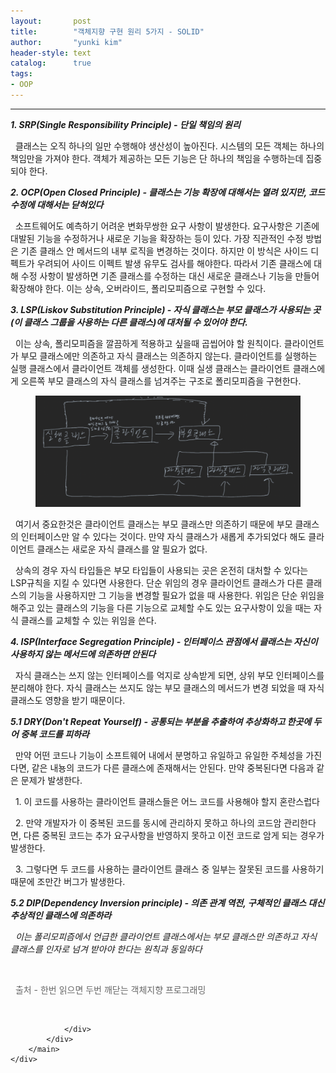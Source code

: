 ```yaml
---
layout:       post
title:        "객체지향 구현 원리 5가지 - SOLID"
author:       "yunki kim"
header-style: text
catalog:      true
tags: 
- OOP
---
```


<head></head>
<body id="tt-body-page" class="">
<div id="wrap" class="wrap-right">
    <div id="container">
        <main class="main ">
            <div class="area-main">
                <div class="area-view">
                    <div class="article-header"></div>
                    <hr>
                    <div class="article-view">
                        <div class="contents_style">
                            <p><i><b>1. SRP(Single Responsibility Principle) - 단일 책임의 원리</b></i></p>
<p><i></i>&nbsp; 클래스는 오직 하나의 일만 수행해야 생산성이 높아진다. 시스템의 모든 객체는 하나의 책임만을 가져야 한다. 객체가 제공하는 모든 기능은 단 하나의 책임을 수행하는데 집중되야 한다.</p>
<p><i><b>2. OCP(Open Closed Principle) - 클래스는 기능 확장에 대해서는 열려 있지만, 코드 수정에 대해서는 닫혀있다</b></i></p>
<p><i></i>&nbsp; 소프트웨어도 예측하기 어려운 변화무쌍한 요구 사항이 발생한다. 요구사항은 기존에 대발된 기능을 수정하거나 새로운 기능을 확장하는 등이 있다. 가장 직관적인 수정 방법은 기존 클래스 안 메서드의 내부 로직을 변경하는 것이다. 하지만 이 방식은 사이드 디펙트가 우려되어 사이드 이펙트 발생 유무도 검사를 해야한다. 따라서 기존 클래스에 대해 수정 사항이 발생하면 기존 클래스를 수정하는 대신 새로운 클래스나 기능을 만들어 확장해야 한다. 이는 상속, 오버라이드, 폴리모피즘으로 구현할 수 있다.&nbsp;</p>
<p><i><b>3. LSP(Liskov Substitution Principle) - 자식 클래스는 부모 클래스가 사용되는 곳(이 클래스 그룹을 사용하는 다른 클래스)에 대처될 수 있어야 한다.</b></i></p>
<p>&nbsp; 이는 상속, 폴리모피즘을 깔끔하게 적용하고 싶을때 곱씹어야 할 원칙이다. 클라이언트가 부모 클래스에만 의존하고 자식 클래스는 의존하지 않는다. 클라이언트를 실행하는 실행 클래스에서 클라이언트 객체를 생성한다. 이때 실생 클래스는 클라이언트 클래스에게 오른쪽 부모 클래스의 자식 클래스를 넘겨주는 구조로 폴리모피즘을 구현한다.</p>
<p></p><figure class="imageblock alignCenter" data-origin-width="0" data-origin-height="0" data-ke-mobilestyle="widthContent">
    <span data-lightbox="lightbox">
        <img src="/img/6rCd7LK07KeA7ZalIOq1rO2YhCDsm5DrpqwgNeqwgOyngCAtIFNPTElE/img.png" data-origin-width="0" data-origin-height="0" data-ke-mobilestyle="widthContent">
    </span>
    <figcaption></figcaption>
</figure><p></p>
<p>&nbsp; 여기서 중요한것은 클라이언트 클래스는 부모 클래스만 의존하기 때문에 부모 클래스의 인터페이스만 알 수 있다는 것이다. 만약 자식 클래스가 새롭게 추가되었다 해도 클라이언트 클래스는 새로운 자식 클래스를 알 필요가 없다.</p>
<p>&nbsp; 상속의 경우 자식 타입들은 부모 타입들이 사용되는 곳은 온전히 대처할 수 있다는 LSP규칙을 지킬 수 있다면 사용한다. 단순 위임의 경우 클라이언트 클래스가 다른 클래스의 기능을 사용하지만 그 기능을 변경할 필요가 없을 때 사용한다. 위임은 단순 위임을 해주고 있는 클래스의 기능을 다른 기능으로 교체할 수도 있는 요구사항이 있을 때는 자식 클래스를 교체할 수 있는 위임을 쓴다.</p>
<p><i><b>4. ISP(Interface Segregation Principle) - 인터페이스 관점에서 클래스는 자신이 사용하지 않는 메서드에 의존하면 안된다</b></i></p>
<p><i></i>&nbsp; 자식 클래스는 쓰지 않는 인터페이스를 억지로 상속받게 되면, 상위 부모 인터페이스를 분리해야 한다. 자식 클래스는 쓰지도 않는 부모 클래스의 메서드가 변경 되었을 때 자식 클래스도 영향을 받기 때문이다.&nbsp;</p>
<p><i><b>5.1 DRY(Don't Repeat Yourself) - 공통되는 부분을 추출하여 추상화하고 한곳에 두어 중복 코드를 피하라</b></i></p>
<p><i></i>&nbsp; 만약 어떤 코드나 기능이 소프트웨어 내에서 분명하고 유일하고 유일한 주체성을 가진 다면, 같은 내뇽의 코드가 다른 클래스에 존재해서는 안된다. 만약 중복된다면 다음과 같은 문제가 발생한다.</p>
<p>&nbsp; 1. 이 코드를 사용하는 클라이언트 클래스들은 어느 코드를 사용해야 할지 혼란스럽다</p>
<p>&nbsp; 2. 만약 개발자가 이 중복된 코드를 동시에 관리하지 못하고 하나의 코드암 관리한다면, 다른 중복된 코드는 추가 요구사항을 반영하지 못하고 이전 코드로 암게 되는 경우가 발생한다.</p>
<p>&nbsp; 3. 그렇다면 두 코드를 사용하는 클라이언트 클래스 중 일부는 잘못된 코드를 사용하기 때문에 조만간 버그가 발생한다.&nbsp;</p>
<p><i><b>5.2 <i><b>DIP(Dependency Inversion principle) - 의존 관계 역전, 구체적인 클래스 대신 추상적인 클래스에 의존하라</b></i></b></i></p>
<p><i><i>&nbsp; 이는 폴리모피즘에서 언급한 클라이언트 클래스에서는 부모 클래스만 의존하고 자식 클래스를 인자로 넘겨 받아야 한다는 원칙과 동일하다</i></i></p>
<p>&nbsp;&nbsp;</p>
<p>&nbsp; <span style="color: #666666;">출처 - 한번 읽으면 두번 깨닫는 객체지향 프로그래밍</span></p>
                        </div>
                        <br>
                        <div class="tags"></div>
                    </div>
                    
                </div>
            </div>
        </main>
    </div>
</div>


</body>
